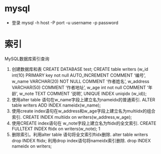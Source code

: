 # mysql

* 登录
  mysql -h host -P port -u username -p password

# 索引

MySQL数据库索引查询

1. 创建数据库和表
   CREATE DATABASE test;
   CREATE table writers (w_id int(10) PRIMARY key not null AUTO_INCREMENT COMMENT ‘编号’,
   w_name VARCHAR(20) NOT NULL COMMENT ‘作者姓名’,
   w_address VARCHAR(50) COMMENT ‘作者地址’,
   w_age int not null COMMENT ‘年龄’,
   w_note TEXT COMMENT ‘说明’,
   UNIQUE INDEX uniqidx (w_id));
2. 使用alter table 语句在w_name字段上建立名为nameidx的普通索引.
   ALTER table writers ADD INDEX nameidx(w_name);
3. 使用create index语句在w_address和w_age字段上建立名为multiidx的组合索引.
   CREATE INDEX multiidx on writers(w_address,w_age);
4. 使用CREATE index语句在 w_note字段上建立名为ftidx的全文索引.
   CREATE FULLTEXT INDEX ftidx on writers(w_note);
   1
5. 删除索引。利用alter table 语句将全文索引ftidx删除.
   alter table writers drop INDEX ftidx;
   利用drop index语句将nameidx索引删除.
   drop INDEX nameidx on writers;
